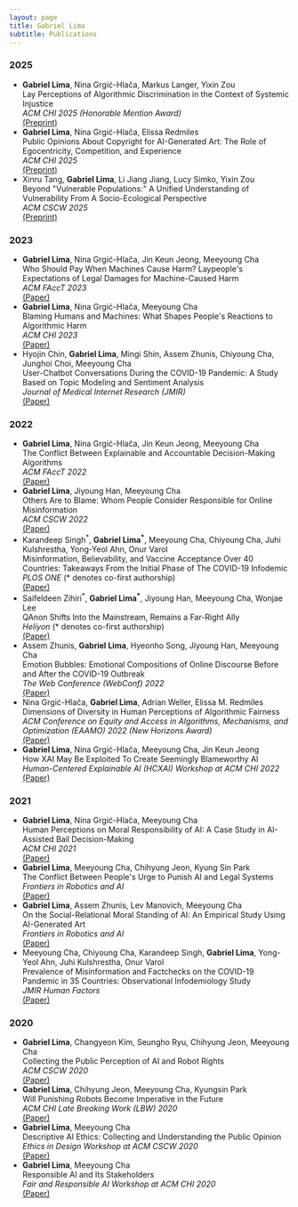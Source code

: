 ```yaml
---
layout: page
title: Gabriel Lima
subtitle: Publications
---
```


### 2025
- **Gabriel  Lima**, Nina Grgić-Hlača, Markus Langer, Yixin Zou
	\
	Lay Perceptions of Algorithmic Discrimination in the Context of Systemic Injustice 
	\
	*ACM CHI 2025 (Honorable Mention Award)*
	\
	[(Preprint)](https://yixinzou.github.io/publications/pdf/chi2025-lima-preprint.pdf)
- **Gabriel  Lima**, Nina Grgić-Hlača, Elissa Redmiles
	\
	Public Opinions About Copyright for AI-Generated Art: The Role of Egocentricity, Competition, and Experience
	\
	*ACM CHI 2025*
	\
	[(Preprint)](https://arxiv.org/abs/2407.10546)
- Xinru Tang, **Gabriel  Lima**, Li Jiang Jiang, Lucy Simko, Yixin Zou
	\
	Beyond "Vulnerable Populations:" A Unified Understanding of Vulnerability From A Socio-Ecological Perspective
	\
	*ACM CSCW 2025*
	\
	[(Preprint)](https://yixinzou.github.io/publications/pdf/cscw2025-tang-preprint.pdf)

### 2023

- **Gabriel  Lima**, Nina Grgić-Hlača, Jin Keun Jeong, Meeyoung Cha
	\
	Who Should Pay When Machines Cause Harm? Laypeople's Expectations of Legal Damages for Machine-Caused Harm
	\
	*ACM FAccT 2023*
	\
	[(Paper)](https://dl.acm.org/doi/10.1145/3593013.3593992)
- **Gabriel  Lima**, Nina Grgić-Hlača, Meeyoung Cha
	\
	Blaming Humans and Machines: What Shapes People's Reactions to Algorithmic Harm
	\
	*ACM CHI 2023*
	\
	[(Paper)](https://doi.org/10.1145/3544548.3580953)
- Hyojin Chin, **Gabriel Lima**, Mingi Shin, Assem Zhunis, Chiyoung Cha, Junghoi Choi, Meeyoung Cha
	\
	User-Chatbot Conversations During the COVID-19 Pandemic: A Study Based on Topic Modeling and Sentiment Analysis
	\
	*Journal of Medical Internet Research (JMIR)* 
	\
	[(Paper)](http://dx.doi.org/10.2196/40922)

### 2022

- **Gabriel  Lima**, Nina Grgić-Hlača, Jin Keun Jeong, Meeyoung Cha
	\
	The Conflict Between Explainable and Accountable Decision-Making Algorithms
	\
	*ACM FAccT 2022*
	\
	[(Paper)](https://doi.org/10.1145/3531146.3534628)
- **Gabriel  Lima**, Jiyoung Han, Meeyoung Cha
	\
	Others Are to Blame: Whom People Consider Responsible for Online Misinformation
	\
	*ACM CSCW 2022*
	\
	[(Paper)](https://doi.org/10.1145/3512953)
- Karandeep Singh<sup>\*</sup>, **Gabriel Lima<sup>\*</sup>**, Meeyoung Cha, Chiyoung Cha, Juhi Kulshrestha, Yong-Yeol Ahn, Onur Varol
	\
	Misinformation, Believability, and Vaccine Acceptance Over 40 Countries: Takeaways From the Initial Phase of The COVID-19 Infodemic 
	\
	*PLOS ONE* (* denotes co-first authorship)
	\
	[(Paper)](https://doi.org/10.1371/journal.pone.0263381)
- Saifeldeen Zihiri<sup>\*</sup>, **Gabriel Lima<sup>\*</sup>**, Jiyoung Han, Meeyoung Cha, Wonjae Lee
	\
	QAnon Shifts Into the Mainstream, Remains a Far-Right Ally 
	\
	*Heliyon* (* denotes co-first authorship)
	\
	[(Paper)](https://doi.org/10.1016/j.heliyon.2022.e08764)
- Assem Zhunis, **Gabriel  Lima**, Hyeonho Song, Jiyoung Han, Meeyoung Cha
	\
	Emotion Bubbles: Emotional Compositions of Online Discourse Before and After the COVID-19 Outbreak 
	\
	*The Web Conference (WebConf) 2022*
	\
	[(Paper)](https://doi.org/10.1145/3485447.3512132)
- Nina Grgić-Hlača, **Gabriel  Lima**, Adrian Weller, Elissa M. Redmiles 
	\
	Dimensions of Diversity in Human Perceptions of Algorithmic Fairness 
	\
	*ACM Conference on Equity and Access in Algorithms, Mechanisms, and Optimization (EAAMO) 2022 (New Horizons Award)*
	\
	[(Paper)](https://eaamo.org/papers/grgic-hlaca-22.pdf)
- **Gabriel Lima**, Nina Grgić-Hlača, Meeyoung Cha, Jin Keun Jeong 
	\
	How XAI May Be Exploited To Create Seemingly Blameworthy AI 
	\
	*Human-Centered Explainable AI (HCXAI) Workshop at ACM CHI 2022* 
	\
	[(Paper)](https://www.dropbox.com/s/a6gddiuezuz0ui1/HCXAI2022_paper_08.pdf?dl=0)

### 2021

- **Gabriel  Lima**, Nina Grgić-Hlača, Meeyoung Cha
	\
	Human Perceptions on Moral Responsibility of AI: A Case Study in AI-Assisted Bail Decision-Making 
	\
	*ACM CHI 2021*
	\
	[(Paper)](https://doi.org/10.1145/3411764.3445260)
- **Gabriel Lima**, Meeyoung Cha, Chihyung Jeon, Kyung Sin Park 
	\
	The Conflict Between People's Urge to Punish AI and Legal Systems 
	\
	*Frontiers in Robotics and AI* 
	\
	[(Paper)](https://doi.org/10.3389/frobt.2021.756242)
- **Gabriel Lima**, Assem Zhunis, Lev Manovich, Meeyoung Cha
	\
	On the Social-Relational Moral Standing of AI: An Empirical Study Using AI-Generated Art 
	\
	*Frontiers in Robotics and AI*
	\
	[(Paper)](https://doi.org/10.3389/frobt.2021.719944)
- Meeyoung Cha, Chiyoung Cha, Karandeep Singh, **Gabriel Lima**, Yong-Yeol Ahn, Juhi Kulshrestha, Onur Varol 
	\
	Prevalence of Misinformation and Factchecks on the COVID-19 Pandemic in 35 Countries: Observational Infodemiology Study 
	\
	*JMIR Human Factors*
	\
	[(Paper)](https://doi.org/10.2196/23279)

### 2020

- **Gabriel  Lima**, Changyeon Kim, Seungho Ryu, Chihyung Jeon, Meeyoung Cha
	\
	Collecting the Public Perception of AI and Robot Rights 
	\
	*ACM CSCW 2020*
	\
	[(Paper)](https://doi.org/10.1145/3415206)
- **Gabriel  Lima**, Chihyung Jeon, Meeyoung Cha, Kyungsin Park 
	\
	Will Punishing Robots Become Imperative in the Future 
	\
	*ACM CHI Late Breaking Work (LBW) 2020*
	\
	[(Paper)](https://doi.org/10.1145/3334480.3383006)
- **Gabriel Lima**, Meeyoung Cha
	\
	Descriptive AI Ethics: Collecting and Understanding the Public Opinion 
	\
	*Ethics in Design Workshop at ACM CSCW 2020*
	\
	[(Paper)](https://arxiv.org/abs/2101.05957)
- **Gabriel Lima**, Meeyoung Cha
	\
	Responsible AI and Its Stakeholders 
	\
	*Fair and Responsible AI Workshop at ACM CHI 2020* 
	\
	[(Paper)](https://arxiv.org/abs/2004.11434)

<!-- ### 2019

- **Gabriel  Lima**, Sungkyu Park, Meeyoung Cha
	\
	Robots for Class President: Children’s Positions Toward AI Robot Rights 
	\
	*Proceedings of the Korea Computer Congress (KCC).* 2019. -->
<!-- - **Gabriel Lima**, JinYeong Bak. Speech Emotion Classification using Raw Audio Input and Transcriptions. *Proceedings of the 2018 International Conference on Signal Processing and Machine Learning.* 2018.
	[(Paper)](https://doi.org/10.1145/3297067.3297089) -->